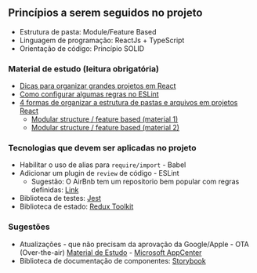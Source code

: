## Princípios a serem seguidos no projeto

- Estrutura de pasta: Module/Feature Based
- Linguagem de programação: ReactJs + TypeScript
- Orientação de código: Princípio SOLID


### Material de estudo (leitura obrigatória)

- [Dicas para organizar grandes projetos em React](https://www.sitepoint.com/organize-large-react-application/)
- [Como configurar algumas regras no ESLint](https://github.com/jsx-eslint/eslint-plugin-react/blob/HEAD/docs/rules/jsx-filename-extension.md)
- [4 formas de organizar a estrutura de pastas e arquivos em projetos React](https://reboot.studio/blog/folder-structures-to-organize-react-project/)
  - [Modular structure / feature based (material 1)](https://levelup.gitconnected.com/building-a-scalable-and-modular-architecture-for-react-ts-applications-e1d917250e04)
  - [Modular structure / feature based (material 2)](https://alexmngn.medium.com/why-react-developers-should-modularize-their-applications-d26d381854c1)


### Tecnologias que devem ser aplicadas no projeto

- Habilitar o uso de alias para `require/import` - Babel
- Adicionar um plugin de `review` de código - ESLint
  - Sugestão: O AirBnb tem um repositorio bem popular com regras definidas: [Link](https://github.com/airbnb/javascript)
- Biblioteca de testes: [Jest](https://jestjs.io/pt-BR/docs/tutorial-react)
- Biblioteca de estado: [Redux Toolkit](https://redux-toolkit.js.org)

### Sugestões

- Atualizações - que não precisam da aprovação da Google/Apple - OTA (Over-the-air) [Material de Estudo](https://pagepro.co/blog/react-native-over-the-air-updates) - [Microsoft AppCenter](https://appcenter.ms/apps)
- Biblioteca de documentação de componentes: [Storybook](https://storybook.js.org)

